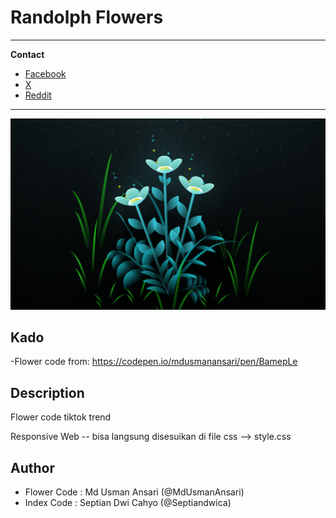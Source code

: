 # Randolph Flowers

-----------------------------------------------------------------------------------------------
**Contact**
* [Facebook](https://www.facebook.com/duytan.hh) 
* [X](https://twitter.com/12dtan) 
* [Reddit](https://www.reddit.com/user/DuYTano3)

-----------------------------------------------------------------------------------------------

![Output](/output/html-css.png)


## Kado
-Flower code from: https://codepen.io/mdusmanansari/pen/BamepLe


## Description
Flower code tiktok trend 

Responsive Web -- bisa langsung disesuikan di file css --> style.css

## Author
- Flower Code : Md Usman Ansari (@MdUsmanAnsari)
- Index Code : Septian Dwi Cahyo (@Septiandwica)


